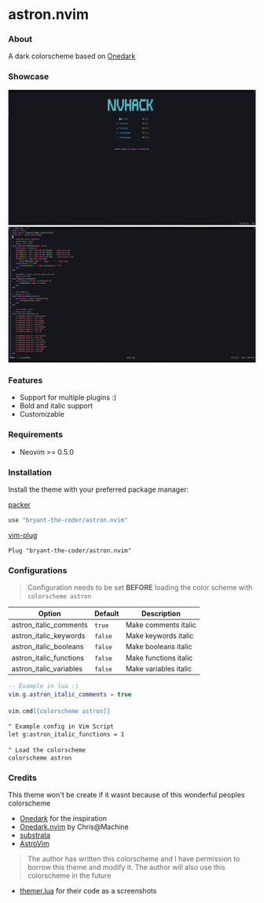 # astron.nvim

### About

A dark colorscheme based on [Onedark](https://github.com/joshdick/onedark.vim)

### Showcase
<img src="./screenshots/dashboard.png" />
<img src = "./screenshots/demo_code1.png" />

### Features

- Support for multiple plugins :)
- Bold and italic support
- Customizable

### Requirements

- Neovim >= 0.5.0

### Installation

Install the theme with your preferred package manager:

[packer](https://github.com/wbthomason/packer.nvim)

```lua
use "bryant-the-coder/astron.nvim"
```

[vim-plug](https://github.com/junegunn/vim-plug)

```vim
Plug "bryant-the-coder/astron.nvim"
```

### Configurations
> Configuration needs to be set **BEFORE** loading the color scheme with `colorscheme astron`

| Option                     | Default   | Description              |
| -------------------------- | --------- | ------------------------ |
| astron_italic_comments  | `true`    | Make comments italic     |
| astron_italic_keywords  | `false`   | Make keywords italic     |
| astron_italic_booleans  | `false`   | Make booleans italic     |
| astron_italic_functions | `false`   | Make functions italic    |
| astron_italic_variables | `false`   | Make variables italic    |

```lua
-- Example in lua :)
vim.g.astron_italic_comments = true

vim.cmd[[colorscheme astron]]
```

```vim
" Example config in Vim Script
let g:astron_italic_functions = 1

" Load the colorscheme
colorscheme astron
```

### Credits
This theme won't be create if it wasnt because of this wonderful peoples colorscheme

- [Onedark](https://github.com/joshdick/onedark.vim) for the inspiration
- [Onedark.nvim](https://github.com/LunarVim/onedarker.nvim) by Chris@Machine
- [substrata](https://github.com/kvrohit/substrata.nvim)
- [AstroVim](https://github.com/kabinspace/AstroVim)
> The author has written this colorscheme and I have permission to borrow this theme and modify it. The author will also use this colorscheme in the future
- [themer.lua](https://github.com/ThemerCorp/themer.lua) for their code as a screenshots
